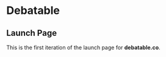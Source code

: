 Debatable
=========
Launch Page
-----------

This is the first iteration of the launch page for **debatable.co**.
